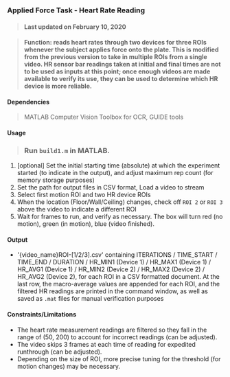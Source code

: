### Applied Force Task - Heart Rate Reading

> #### Last updated on February 10, 2020

> #### Function: reads heart rates through two devices for three ROIs whenever the subject applies force onto the plate. This is modified from the previous version to take in multiple ROIs from a single video. HR sensor bar readings taken at initial and final times are not to be used as inputs at this point; once enough videos are made available to verify its use, they can be used to determine which HR device is more reliable.

#### Dependencies

> MATLAB Computer Vision Toolbox for OCR, GUIDE tools

#### Usage

> ### Run `build1.m` in MATLAB.

1.  [optional] Set the initial starting time (absolute) at which the experiment started (to indicate in the output), and adjust maximum rep count (for memory storage purposes)
2.  Set the path for output files in CSV format, Load a video to stream
3.  Select first motion ROI and two HR device ROIs
4.  When the location (Floor/Wall/Ceiling) changes, check off `ROI 2` or `ROI 3` above the video to indicate a different ROI
5.  Wait for frames to run, and verify as necessary. The box will turn red (no motion), green (in motion), blue (video finished).

#### Output

- '{video_name}ROI-[1/2/3].csv' containing ITERATIONS / TIME_START / TIME_END / DURATION / HR_MIN1 (Device 1) / HR_MAX1 (Device 1) / HR_AVG1 (Device 1) / HR_MIN2 (Device 2) / HR_MAX2 (Device 2) / HR_AVG2 (Device 2), for each ROI in a CSV formatted document. At the last row, the macro-average values are appended for each ROI, and the filtered HR readings are printed in the command window, as well as saved as `.mat` files for manual verification purposes

#### Constraints/Limitations

- The heart rate measurement readings are filtered so they fall in the range of (50, 200) to account for incorrect readings (can be adjusted).
- The video skips 3 frames at each time of reading for expedited runthrough (can be adjusted).
- Depending on the size of ROI, more precise tuning for the threshold (for motion changes) may be necessary.
